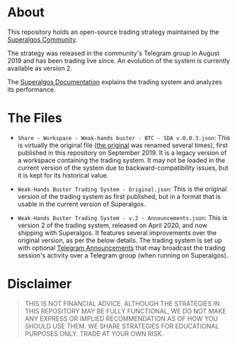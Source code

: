 # About
This repository holds an open-source trading strategy maintained by the [Superalgos Community](https://t.me/superalgoscommunity). 

The strategy was released in the community's Telegram group in August 2019 and has been trading live since. An evolution of the system is currently available as version 2. 

The [Superalgos Documentation](https://docs.superalgos.org/suite-community-weak-hands-buster.html) explains the trading system and analyzes its performance.

# The Files

* ```Share - Workspace - Weak-hands buster - BTC - SDA v.0.0.3.json```: This is virtually the original file ([the original](https://github.com/Superalgos/Strategy-BTC-WeakHandsBuster/blob/8f1879adb9be491fa28f34b58344d5223f4cdf3e/Share%20-%20Workspace%20-%20Weak-hands%20buster%20-%20BTC%20-%201hr.json) was renamed several times), first published in this repository on September 2019. It is a legacy version of a workspace containing the trading system. It may not be loaded in the current version of the system due to backward-compatibility issues, but it is kept for its historical value.

* ```Weak-Hands Buster Trading System - Original.json```: This is the original version of the trading system as first published, but in a format that is usable in the current version of Superalgos.

* ```Weak-Hands Buster Trading System - v.2 - Announcements.json```: This is version 2 of the trading system, released on April 2020, and now shipping with Superalgos. It features several improvements over the original version, as per the below details. The trading system is set up with optional [Telegram Announcements](https://docs.superalgos.org/suite-telegram-announcements.html) that may broadcast the trading session's activity over a Telegram group (when running on Superalgos).

# Disclaimer

> THIS IS NOT FINANCIAL ADVICE. ALTHOUGH THE STRATEGIES IN THIS REPOSITORY MAY BE FULLY FUNCTIONAL, WE DO NOT MAKE ANY EXPRESS OR IMPLIED RECOMMENDATION AS OF HOW YOU SHOULD USE THEM. WE SHARE STRATEGIES FOR EDUCATIONAL PURPOSES ONLY. TRADE AT YOUR OWN RISK.
